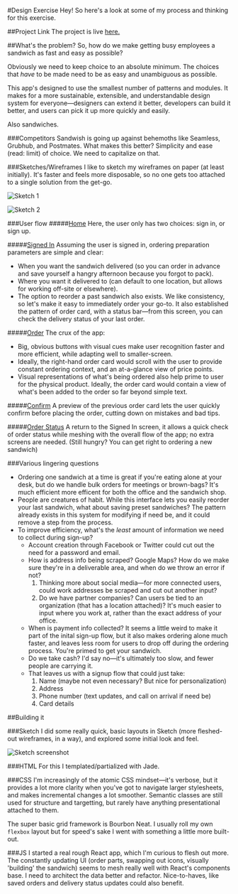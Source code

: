#Design Exercise
Hey! So here's a look at some of my process and thinking for this exercise.


##Project Link
The project is live [here.](https://outstandy.github.io/sandwish/ "Sandwish")

##What's the problem?
So, how do we make getting busy employees a sandwich as fast and easy as possible? 

Obviously we need to keep choice to an absolute minimum. The choices that _have_ to be made need to be as easy and unambiguous as possible.

This app's designed to use the smallest number of patterns and modules. It makes for a more sustainable, extensible, and understandable design system for everyone—designers can extend it better, developers can build it better, and users can pick it up more quickly and easily. 

Also sandwiches. 

###Competitors
Sandwish is going up against behemoths like Seamless, Grubhub, and Postmates. What makes this better? Simplicity and ease (read: limit) of choice. We need to capitalize on that. 

###Sketches/Wireframes
I like to sketch my wireframes on paper (at least initially). It's faster and feels more disposable, so no one gets too attached to a single solution from the get-go.

![Sketch 1](https://cloud.githubusercontent.com/assets/4308593/18039680/07ede926-6d73-11e6-807b-cfc99def44b7.JPG)

![Sketch 2](https://cloud.githubusercontent.com/assets/4308593/18039679/07edbf50-6d73-11e6-9f8b-7bb64eaf7736.JPG)

###User flow
#####[Home](https://outstandy.github.io/sandwish/ "Home")
Here, the user only has two choices: sign in, or sign up.

#####[Signed In](https://outstandy.github.io/sandwish/signed-in "Signed In")
Assuming the user is signed in, ordering preparation parameters are simple and clear:
* When you want the sandwich delivered (so you can order in advance and save yourself a hangry afternoon because you forgot to pack).
* Where you want it delivered to (can default to one location, but allows for working off-site or elsewhere).
* The option to reorder a past sandwich also exists. We like consistency, so let's make it easy to immediately order your go-to. It also established the pattern of order card, with a status bar—from this screen, you can check the delivery status of your last order.

#####[Order](https://outstandy.github.io/sandwish/order "Order")
The crux of the app: 
* Big, obvious buttons with visual cues make user recognition faster and more efficient, while adapting well to smaller-screen. 
* Ideally, the right-hand order card would scroll with the user to provide constant ordering context, and an at-a-glance view of price points. 
* Visual representations of what's being ordered also help prime to user for the physical product. Ideally, the order card would contain a view of what's been added to the order so far beyond simple text. 

#####[Confirm](https://outstandy.github.io/sandwish/order "Confirm")
A preview of the previous order card lets the user quickly confirm before placing the order, cutting down on mistakes and bad tips. 

#####[Order Status](https://outstandy.github.io/sandwish/signed-in-status "Order Status")
A return to the Signed In screen, it allows a quick check of order status while meshing with the overall flow of the app; no extra screens are needed. (Still hungry? You can get right to ordering a new sandwich)

###Various lingering questions
* Ordering one sandwich at a time is great if you're eating alone at your desk, but do we handle bulk orders for meetings or brown-bags? It's much efficient more efficent for both the office and the sandwich shop.
* People are creatures of habit. While this interface lets you easily reorder your last sandwich, what about saving preset sandwiches? The pattern already exists in this system for modifying if need be, and it could remove a step from the process.
* To improve efficiency, what's the _least_ amount of information we need to collect during sign-up?
  * Account creation through Facebook or Twitter could cut out the need for a password and email.
  * How is address info being scraped? Google Maps? How do we make sure they're in a deliverable area, and when do we throw an error if not?
    1. Thinking more about social media—for more connected users, could work addresses be scraped and cut out another input?
    2. Do we have partner companies? Can users be tied to an organization (that has a location attached)? It's much easier to input where you work at, rather than the exact address of your office.
  * When is payment info collected? It seems a little weird to make it part of the inital sign-up flow, but it also makes ordering alone much faster, and leaves less room for users to drop off during the ordering process. You're primed to get your sandwich. 
  * Do we take cash? I'd say no—it's ultimately too slow, and fewer people are carrying it.
  * That leaves us with a signup flow that could just take:
    1. Name (maybe not even necessary? But nice for personalization)
    2. Address
    3. Phone number (text updates, and call on arrival if need be)
    4. Card details

##Building it

###Sketch
I did some really quick, basic layouts in Sketch (more fleshed-out wireframes, in a way), and explored some initial look and feel. 

![Sketch screenshot](https://cloud.githubusercontent.com/assets/4308593/18039806/55065b52-6d74-11e6-9ce3-a1b5e9816cb5.png)

###HTML
For this I templated/partialized with Jade.

###CSS
I'm increasingly of the atomic CSS mindset—it's verbose, but it provides a lot more clarity when you've got to navigate larger stylesheets, and makes incremental changes a lot smoother. Semantic classes are still used for structure and targetting, but rarely have anything presentational attached to them. 

The super basic grid framework is Bourbon Neat. I usually roll my own `flexbox` layout but for speed's sake I went with something a little more built-out. 

###JS
I started a real rough React app, which I'm curious to flesh out more. The constantly updating UI (order parts, swapping out icons, visually 'building' the sandwich) seems to mesh really well with React's components base. I need to architect the data better and refactor. Nice-to-haves, like saved orders and delivery status updates could also benefit. 
